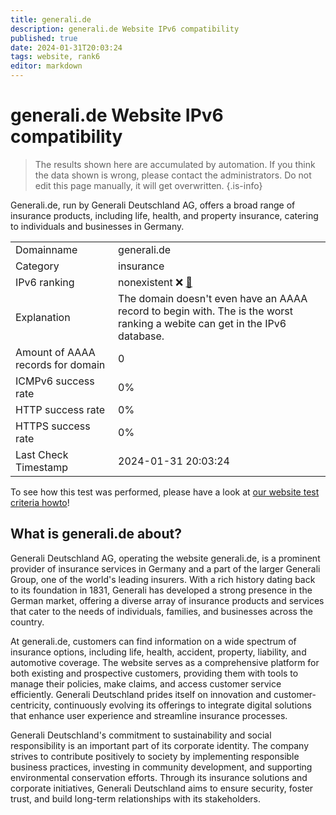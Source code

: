 ```yaml
---
title: generali.de
description: generali.de Website IPv6 compatibility
published: true
date: 2024-01-31T20:03:24
tags: website, rank6
editor: markdown
---
```


# generali.de Website IPv6 compatibility

> The results shown here are accumulated by automation. If you think the data shown is wrong, please contact the administrators. 
> Do not edit this page manually, it will get overwritten.
{.is-info}

Generali.de, run by Generali Deutschland AG, offers a broad range of insurance products, including life, health, and property insurance, catering to individuals and businesses in Germany.


|   |   |
| - | - |
| Domainname | generali.de
| Category | insurance |
| IPv6 ranking | nonexistent :x: [🔗](/howto/ranking) |
| Explanation | The domain doesn't even have an AAAA record to begin with. The is the worst ranking a webite can get in the IPv6 database. |
| Amount of AAAA records for domain | 0 |
| ICMPv6 success rate | 0%|
| HTTP success rate | 0% |
| HTTPS success rate | 0% |
| Last Check Timestamp | 2024-01-31 20:03:24 |

To see how this test was performed, please have a look at [our website test criteria howto](/howto/testcriteria/website)!


## What is generali.de about?
Generali Deutschland AG, operating the website generali.de, is a prominent provider of insurance services in Germany and a part of the larger Generali Group, one of the world's leading insurers. With a rich history dating back to its foundation in 1831, Generali has developed a strong presence in the German market, offering a diverse array of insurance products and services that cater to the needs of individuals, families, and businesses across the country.

At generali.de, customers can find information on a wide spectrum of insurance options, including life, health, accident, property, liability, and automotive coverage. The website serves as a comprehensive platform for both existing and prospective customers, providing them with tools to manage their policies, make claims, and access customer service efficiently. Generali Deutschland prides itself on innovation and customer-centricity, continuously evolving its offerings to integrate digital solutions that enhance user experience and streamline insurance processes.

Generali Deutschland's commitment to sustainability and social responsibility is an important part of its corporate identity. The company strives to contribute positively to society by implementing responsible business practices, investing in community development, and supporting environmental conservation efforts. Through its insurance solutions and corporate initiatives, Generali Deutschland aims to ensure security, foster trust, and build long-term relationships with its stakeholders.



